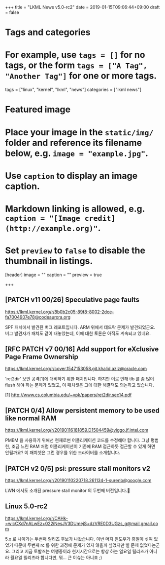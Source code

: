 +++
title = "LKML News v5.0-rc2"
date = 2019-01-15T09:06:44+09:00
draft = false

# Tags and categories
# For example, use `tags = []` for no tags, or the form `tags = ["A Tag", "Another Tag"]` for one or more tags.
tags = ["linux", "kernel", "lkml", "news"]
categories = ["lkml news"]

# Featured image
# Place your image in the `static/img/` folder and reference its filename below, e.g. `image = "example.jpg"`.
# Use `caption` to display an image caption.
#   Markdown linking is allowed, e.g. `caption = "[Image credit](http://example.org)"`.
# Set `preview` to `false` to disable the thumbnail in listings.
[header]
image = ""
caption = ""
preview = true

+++

[PATCH v11 00/26] Speculative page faults
-----------------------------------------

https://lkml.kernel.org/r/8b0b2c05-89f8-8002-2dce-fa7004907e78@codeaurora.org

SPF 패치에서 발견된 버그 레포트입니다.  ARM 위에서 데드락 문제가 발견되었군요.
버그 발견자가 패치도 같이 내놓았는데, 이에 대한 토론은 아직도 계속되고 있네요.


[RFC PATCH v7 00/16] Add support for eXclusive Page Frame Ownership
-------------------------------------------------------------------

https://lkml.kernel.org/r/cover.1547153058.git.khalid.aziz@oracle.com

'ret2dir' 보안 공격[1]에 대비하기 위한 패치입니다.  하지만 이로 인해 tlb 를 좀
많이 flush 해야 하는 문제가 있었고, 이 패치셋은 그에 대한 해결책도 의논하고
있습니다.

[1] http://www.cs.columbia.edu/~vpk/papers/ret2dir.sec14.pdf


[PATCH 0/4] Allow persistent memory to be used like normal RAM
--------------------------------------------------------------

https://lkml.kernel.org/r/20190116181859.D1504459@viggo.jf.intel.com

PMEM 을 사용하기 위해선 현재로썬 어플리케이션 코드를 수정해야 합니다.  그냥
평범한, 조금 느린 RAM 처럼 어플리케이션이 기존에 RAM 접근하듯 접근할 수 있게
하면 안될까요?  이 패치셋은 그런 경우를 위한 드라이버를 소개합니다.


[PATCH v2 0/5] psi: pressure stall monitors v2
----------------------------------------------

https://lkml.kernel.org/r/20190110220718.261134-1-surenb@google.com

LWN 에서도 소개된 pressure stall monitor 의 두번째 버전입니다.


Linux 5.0-rc2
-------------

https://lkml.kernel.org/r/CAHk-=wicCXd7nALwEz+022iNesJV3DUmejS+dzVRE0D3UGzs_g@mail.gmail.com

5.x 로 나아가는 두번째 릴리즈 후보가 나왔습니다.  이번 머지 윈도우가 휴일이
섞여 있었기 때문에 두번째 rc 를 위한 과정에 문제가 있지 않을까 싶었지만 별 문제
없었다는군요.  그리고 지금 토발즈는 여행중이라 현지시간으로는 항상 하는 일요일
릴리즈가 아니라 월요일 릴리즈라 합니다만, 뭐... 큰 이슈는 아니죠 ;)
